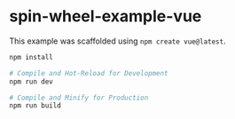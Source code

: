 # spin-wheel-example-vue

This example was scaffolded using `npm create vue@latest`.

```sh
npm install

# Compile and Hot-Reload for Development
npm run dev

# Compile and Minify for Production
npm run build
```
